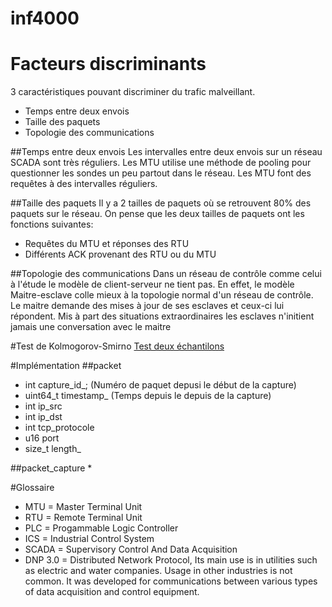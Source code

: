inf4000
=======

# Facteurs discriminants
3 caractéristiques pouvant discriminer du trafic malveillant.
* Temps entre deux envois
* Taille des paquets
* Topologie des communications


##Temps entre deux envois
Les intervalles entre deux envois sur un réseau SCADA sont très réguliers. Les MTU utilise une méthode de pooling pour questionner les sondes un peu partout dans le réseau. Les MTU font des requêtes à des intervalles réguliers.

##Taille des paquets
Il y a 2 tailles de paquets où se retrouvent 80% des paquets sur le réseau. On pense que les deux tailles de paquets ont les fonctions suivantes:
* Requêtes du MTU et réponses des RTU
* Différents ACK provenant des RTU ou du MTU

##Topologie des communications
Dans un réseau de contrôle comme celui à l'étude le modèle de client-serveur ne tient pas. En effet, le modèle Maitre-esclave colle mieux à la topologie normal d'un réseau de contrôle. Le maitre demande des mises à jour de ses esclaves et ceux-ci lui répondent. Mis à part des situations extraordinaires les esclaves n'initient jamais une conversation avec le maitre

#Test de Kolmogorov-Smirno
[Test deux échantilons](http://en.wikipedia.org/wiki/Kolmogorov%E2%80%93Smirnov_test#Two-sample_Kolmogorov.E2.80.93Smirnov_test)

#Implémentation
##packet
* int capture_id_; (Numéro de paquet depusi le début de la capture)
* uint64_t timestamp_ (Temps depuis le depuis de la capture)
* int ip_src
* int ip_dst
* int tcp_protocole
* u16 port
* size_t length_

##packet_capture
* 

#Glossaire
* MTU = Master Terminal Unit
* RTU = Remote Terminal Unit
* PLC = Progammable Logic Controller
* ICS = Industrial Control System
* SCADA = Supervisory Control And Data Acquisition
* DNP 3.0 = Distributed Network Protocol,  Its main use is in utilities such as electric and water companies. Usage in other industries is not common. It was developed for communications between various types of data acquisition and control equipment.

